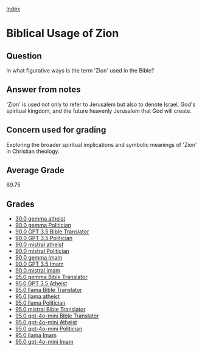 
[Index](../index.md)
# Biblical Usage of Zion
## Question
In what figurative ways is the term 'Zion' used in the Bible?

## Answer from notes
'Zion' is used not only to refer to Jerusalem but also to denote Israel, God's spiritual kingdom, and the future heavenly Jerusalem that God will create.

## Concern used for grading
Exploring the broader spiritual implications and symbolic meanings of 'Zion' in Christian theology.

## Average Grade
89.75

## Grades
 * [30.0 gemma atheist](../answers/gemma_atheist/Biblical_Usage_of_Zion.md)
 * [90.0 gemma Politician](../answers/gemma_Politician/Biblical_Usage_of_Zion.md)
 * [90.0 GPT 3.5 Bible Translator](../answers/GPT_3.5_Bible_Translator/Biblical_Usage_of_Zion.md)
 * [90.0 GPT 3.5 Politician](../answers/GPT_3.5_Politician/Biblical_Usage_of_Zion.md)
 * [90.0 mistral atheist](../answers/mistral_atheist/Biblical_Usage_of_Zion.md)
 * [90.0 mistral Politician](../answers/mistral_Politician/Biblical_Usage_of_Zion.md)
 * [90.0 gemma Imam](../answers/gemma_Imam/Biblical_Usage_of_Zion.md)
 * [90.0 GPT 3.5 Imam](../answers/GPT_3.5_Imam/Biblical_Usage_of_Zion.md)
 * [90.0 mistral Imam](../answers/mistral_Imam/Biblical_Usage_of_Zion.md)
 * [95.0 gemma Bible Translator](../answers/gemma_Bible_Translator/Biblical_Usage_of_Zion.md)
 * [95.0 GPT 3.5 Atheist](../answers/GPT_3.5_Atheist/Biblical_Usage_of_Zion.md)
 * [95.0 llama Bible Translator](../answers/llama_Bible_Translator/Biblical_Usage_of_Zion.md)
 * [95.0 llama atheist](../answers/llama_atheist/Biblical_Usage_of_Zion.md)
 * [95.0 llama Politician](../answers/llama_Politician/Biblical_Usage_of_Zion.md)
 * [95.0 mistral Bible Translator](../answers/mistral_Bible_Translator/Biblical_Usage_of_Zion.md)
 * [95.0 gpt-4o-mini Bible Translator](../answers/gpt-4o-mini_Bible_Translator/Biblical_Usage_of_Zion.md)
 * [95.0 gpt-4o-mini Atheist](../answers/gpt-4o-mini_Atheist/Biblical_Usage_of_Zion.md)
 * [95.0 gpt-4o-mini Politician](../answers/gpt-4o-mini_Politician/Biblical_Usage_of_Zion.md)
 * [95.0 llama Imam](../answers/llama_Imam/Biblical_Usage_of_Zion.md)
 * [95.0 gpt-4o-mini Imam](../answers/gpt-4o-mini_Imam/Biblical_Usage_of_Zion.md)
